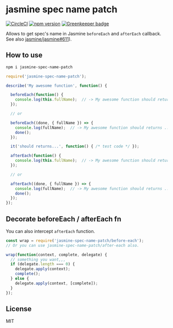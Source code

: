 # jasmine spec name patch

[![CircleCI](https://circleci.com/gh/Quramy/jasmine-spec-name-patch.svg?style=svg)](https://circleci.com/gh/Quramy/jasmine-spec-name-patch)
[![npm version](https://badge.fury.io/js/jasmine-spec-name-patch.svg)](https://badge.fury.io/js/jasmine-spec-name-patch)
[![Greenkeeper badge](https://badges.greenkeeper.io/Quramy/jasmine-spec-name-patch.svg)](https://greenkeeper.io/)

Allows to get spec's name in Jasmine `beforeEach` and `afterEach` callback. See also [jasmine/jasmine#611](https://github.com/jasmine/jasmine/issues/611)).

## How to use

```sh
npm i jasmine-spec-name-patch
```

```js
require('jasmine-spec-name-patch');

describe('My awesome function', function() {

  beforeEach(function() {
    console.log(this.fullName);  // -> My awesome function should returns ...
  });

  // or

  beforeEach((done, { fullName }) => {
    console.log(fullName);  // -> My awesome function should returns ...
    done();
  });

  it('should returns...', function() { /* test code */ });

  afterEach(function() {
    console.log(this.fullName);  // -> My awesome function should returns ...
  });

  // or

  afterEach((done, { fullName }) => {
    console.log(fullName);  // -> My awesome function should returns ...
    done();
  });
});
```

## Decorate beforeEach / afterEach fn
You can also intercept `afterEach` function.

```js
const wrap = require('jasmine-spec-name-patch/before-each');
// Or you can use jasmine-spec-name-patch/after-each also.

wrap(function(context, complete, delegate) {
  // something you want,,,
  if (delegate.length === 0) {
    delegate.apply(context);
    complete();
  } else {
    delegate.apply(context, [complete]);
  }
});
```

## License
MIT
